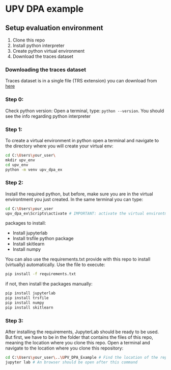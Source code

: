 # UPV DPA example

## Setup evaluation environment

1. Clone this repo
2. Install python interpreter
3. Create python virtual environment
4. Download the traces dataset

### Downloading the traces dataset
Traces dataset is in a single file (TRS extension) you can download from [here](https://drive.google.com/file/d/1_N0S6lUC7ndGdgzkv1_9tVi0OznOmJVM/view?usp=sharing)

### Step 0: 
Check python version: Open a terminal, type: `python --version`. You should see the info regarding python interpreter

### Step 1: 
To create a virtual environment in python open a terminal and navigate to the directory where you will create your virtual env:

```bash
cd C:\Users\your_user\
mkdir upv_env
cd upv_env
python -m venv upv_dpa_ex
```

### Step 2:
Install the required python, but before, make sure you are in the virtual environtment you just created. In the same terminal you can type:

```bash
cd C:\Users\your_user
upv_dpa_ex\Scripts\activate # IMPORTANT: activate the virtual environtment first
```

packages to install:
- Install jupyterlab
- Install trsfile python package
- Install skitlearn
- Install numpy

You can also use the requirements.txt provide with this repo to install (virtually) automatically. Use the file to execute:

```bash
pip install -f requirements.txt
```

if not, then install the packages manually:

```bash
pip install jupyterlab
pip install trsfile
pip install numpy
pip install skitlearn
```

### Step 3:
After installing the requirements, JupyterLab should be ready to be used. But first, we have to be in the folder that contains the files of this repo, meaning the location where you clone this repo. Open a terminal and navigate to the location where you clone this repository:

```bash
cd C:\Users\your_user\..\UPV_DPA_Example # Find the location of the repo folder
jupyter lab # An browser should be open after this command
```
